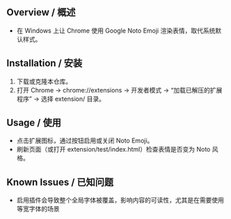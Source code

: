 ﻿## Overview / 概述
- 在 Windows 上让 Chrome 使用 Google Noto Emoji 渲染表情，取代系统默认样式。

## Installation / 安装
1. 下载或克隆本仓库。
2. 打开 Chrome → chrome://extensions → 开发者模式 → “加载已解压的扩展程序” → 选择 extension/ 目录。

## Usage / 使用
- 点击扩展图标，通过按钮启用或关闭 Noto Emoji。
- 刷新页面（或打开 extension/test/index.html）检查表情是否变为 Noto 风格。

## Known Issues / 已知问题
- 启用插件会导致整个全局字体被覆盖，影响内容的可读性，尤其是在需要使用等宽字体的场景